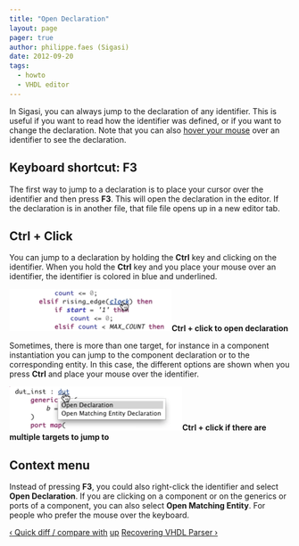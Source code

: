 ```yaml
---
title: "Open Declaration"
layout: page 
pager: true
author: philippe.faes (Sigasi)
date: 2012-09-20
tags: 
  - howto
  - VHDL editor
---
```

<div class="content">
<p>In Sigasi, you can always jump to the declaration of any identifier. This is useful if you want to read how the identifier was defined, or if you want to change the declaration. Note that you can also <a href="/content/code-comprehension-without-using-your-mouse-hovering">hover your mouse</a> over an identifier to see the declaration.</p>	<h2>Keyboard shortcut: F3</h2>	<p>The first way to jump to a declaration is to place your cursor over the identifier and then press <strong>F3</strong>. This will open the declaration in the editor. If the declaration is in another file, that file file opens up in a new editor tab.</p>	<h2>Ctrl + Click</h2>	<p>You can jump to a declaration by holding the <strong>Ctrl</strong> key and clicking on the identifier. When you hold the <strong>Ctrl</strong> key and you place your mouse over an identifier, the identifier is colored in blue and underlined.</p>	<p><span class="inline inline-center"><img src="images/ctrl-click.png" alt="Ctrl + click to open declaration" title="Ctrl + click to open declaration" class="image image-_original " width="291" height="76"/><span class="caption"><strong>Ctrl + click to open declaration</strong></span></span></p>	<p>Sometimes, there is more than one target, for instance in a component instantiation you can jump to the component declaration or to the corresponding entity. In this case, the different options are shown when you press <strong>Ctrl</strong> and place your mouse over the identifier.</p>	<p><span class="inline inline-center"><img src="images/ctrl-click-multipletargets.png" alt="Ctrl + click if there are multiple targets to jump to" title="Ctrl + click if there are multiple targets to jump to" class="image image-_original " width="310" height="79"/><span class="caption"><strong>Ctrl + click if there are multiple targets to jump to</strong></span></span></p>	<h2>Context menu</h2>	<p>Instead of pressing <strong>F3</strong>, you could also right-click the identifier and select <strong>Open Declaration</strong>. If you are clicking on a component or on the generics or ports of a component, you can also select <strong>Open Matching Entity</strong>. For people who prefer the mouse over the keyboard.</p>  <div id="book-navigation-1518" class="book-navigation">            <div class="page-links clear-block">              <a href="/content/quick-diff-compare" class="page-previous" title="Go to previous page">&#8249; Quick diff / compare with</a>                    <a href="/knowledge-base" class="page-up" title="Go to parent page">up</a>                    <a href="/content/recovering-vhdl-parser-0" class="page-next" title="Go to next page">Recovering VHDL Parser &#8250;</a>          </div>      </div>  </div>

